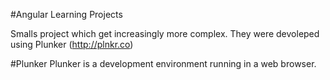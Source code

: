 #Angular Learning Projects

Smalls project which get increasingly more complex. They were devoleped using Plunker (http://plnkr.co)

#Plunker
Plunker is a development environment running in a web browser.
